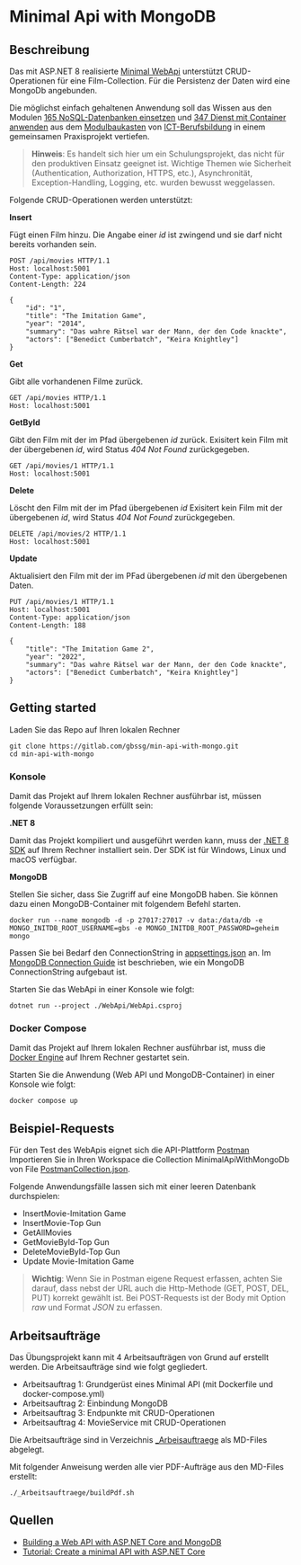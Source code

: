 # Minimal Api with MongoDB

## Beschreibung

Das mit ASP.NET 8 realisierte [Minimal WebApi](https://learn.microsoft.com/en-us/aspnet/core/fundamentals/minimal-apis/overview?view=aspnetcore-8.0) unterstützt CRUD-Operationen für eine Film-Collection. Für die Persistenz der Daten wird eine MongoDb angebunden.

Die möglichst einfach gehaltenen Anwendung soll das Wissen aus den Modulen [165 NoSQL-Datenbanken einsetzen](https://www.modulbaukasten.ch/module/165/1/de-DE) und [347 Dienst mit Container anwenden](https://www.modulbaukasten.ch/module/347/1/de-DE) aus dem [Modulbaukasten](https://www.modulbaukasten.ch/) von [ICT-Berufsbildung](https://www.ict-berufsbildung.ch/) in einem gemeinsamen Praxisprojekt vertiefen.

> **Hinweis**: Es handelt sich hier um ein Schulungsprojekt, das nicht für den produktiven Einsatz geeignet ist. Wichtige Themen wie Sicherheit (Authentication, Authorization, HTTPS, etc.), Asynchronität, Exception-Handling, Logging, etc. wurden bewusst weggelassen.

Folgende CRUD-Operationen werden unterstützt:

**Insert**

Fügt einen Film hinzu.
Die Angabe einer *id* ist zwingend und sie darf nicht bereits vorhanden sein.

```
POST /api/movies HTTP/1.1
Host: localhost:5001
Content-Type: application/json
Content-Length: 224

{
    "id": "1",
    "title": "The Imitation Game",
    "year": "2014",
    "summary": "Das wahre Rätsel war der Mann, der den Code knackte",
    "actors": ["Benedict Cumberbatch", "Keira Knightley"]
}
```
**Get**

Gibt alle vorhandenen Filme zurück.

```
GET /api/movies HTTP/1.1
Host: localhost:5001
```

**GetById**

Gibt den Film mit der im Pfad übergebenen *id* zurück.
Exisitert kein Film mit der übergebenen *id*, wird Status *404 Not Found* zurückgegeben.

```
GET /api/movies/1 HTTP/1.1
Host: localhost:5001
```

**Delete**

Löscht den Film mit der im Pfad übergebenen *id*
Exisitert kein Film mit der übergebenen *id*, wird Status *404 Not Found* zurückgegeben.

```
DELETE /api/movies/2 HTTP/1.1
Host: localhost:5001
```

**Update**

Aktualisiert den Film mit der im PFad übergebenen *id* mit den übergebenen Daten.

```
PUT /api/movies/1 HTTP/1.1
Host: localhost:5001
Content-Type: application/json
Content-Length: 188

{
    "title": "The Imitation Game 2",
    "year": "2022",
    "summary": "Das wahre Rätsel war der Mann, der den Code knackte",
    "actors": ["Benedict Cumberbatch", "Keira Knightley"]
}
```

## Getting started

Laden Sie das Repo auf Ihren lokalen Rechner

```
git clone https://gitlab.com/gbssg/min-api-with-mongo.git
cd min-api-with-mongo
```

### Konsole

Damit das Projekt auf Ihrem lokalen Rechner ausführbar ist, müssen folgende Voraussetzungen erfüllt sein:

**.NET 8**

Damit das Projekt kompiliert und ausgeführt werden kann, muss der [.NET 8 SDK](https://dotnet.microsoft.com/en-us/download/dotnet/8.0) auf Ihrem Rechner installiert sein.
Der SDK ist für Windows, Linux und macOS verfügbar.

**MongoDB**

Stellen Sie sicher, dass Sie Zugriff auf eine MongoDB haben. Sie können dazu einen MongoDB-Container mit folgendem Befehl starten. 

```
docker run --name mongodb -d -p 27017:27017 -v data:/data/db -e MONGO_INITDB_ROOT_USERNAME=gbs -e MONGO_INITDB_ROOT_PASSWORD=geheim mongo
```

Passen Sie bei Bedarf den ConnectionString in [appsettings.json](./WebApi/appsettings.json) an.
Im [MongoDB Connection Guide](https://www.mongodb.com/docs/drivers/go/current/fundamentals/connection/) ist beschrieben, wie ein MongoDB ConnectionString aufgebaut ist.

Starten Sie das WebApi in einer Konsole wie folgt:

```
dotnet run --project ./WebApi/WebApi.csproj
```

### Docker Compose

Damit das Projekt auf Ihrem lokalen Rechner ausführbar ist, muss die [Docker Engine](https://docs.docker.com/engine/install/) auf Ihrem Rechner gestartet sein.

Starten Sie die Anwendung (Web API und MongoDB-Container) in einer Konsole wie folgt:

```
docker compose up 
```
## Beispiel-Requests

Für den Test des WebApis eignet sich die API-Plattform [Postman](https://www.postman.com/)
Importieren Sie in Ihren Workspace die Collection MinimalApiWithMongoDb von File [PostmanCollection.json](./PostmanCollection.json).

Folgende Anwendungsfälle lassen sich mit einer leeren Datenbank durchspielen:
- InsertMovie-Imitation Game
- InsertMovie-Top Gun
- GetAllMovies
- GetMovieById-Top Gun
- DeleteMovieById-Top Gun
- Update Movie-Imitation Game

> **Wichtig**: Wenn Sie in Postman eigene Request erfassen, achten Sie darauf, dass nebst der URL auch die Http-Methode (GET, POST, DEL, PUT) korrekt gewählt ist. Bei POST-Requests ist der Body mit Option *raw* und Format *JSON* zu erfassen.

## Arbeitsaufträge

Das Übungsprojekt kann mit 4 Arbeitsaufträgen von Grund auf erstellt werden.
Die Arbeitsaufträge sind wie folgt gegliedert.

- Arbeitsauftrag 1: Grundgerüst eines Minimal API (mit Dockerfile und docker-compose.yml)
- Arbeitsauftrag 2: Einbindung MongoDB
- Arbeitsauftrag 3: Endpunkte mit CRUD-Operationen
- Arbeitsauftrag 4: MovieService mit CRUD-Operationen

Die Arbeitsaufträge sind in Verzeichnis [_Arbeisauftraege](./_Arbeitsauftraege/) als MD-Files abgelegt. 

Mit folgender Anweisung werden alle vier PDF-Aufträge aus den MD-Files erstellt:
```
./_Arbeitsauftraege/buildPdf.sh
```

## Quellen

- [Building a Web API with ASP.NET Core and MongoDB](https://www.youtube.com/watch?v=VSsAsA6_-GE)
- [Tutorial: Create a minimal API with ASP.NET Core](https://learn.microsoft.com/en-us/aspnet/core/tutorials/min-web-api?view=aspnetcore-8.0&tabs=visual-studio)
